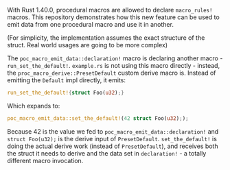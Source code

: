 With Rust 1.40.0, procedural macros are allowed to declare `macro_rules!`
macros. This repository demonstrates how this new feature can be used to emit
data from one procedural macro and use it in another.

(For simplicity, the implementation assumes the exact structure of the
struct. Real world usages are going to be more complex)

The `poc_macro_emit_data::declaration!` macro is declaring another macro -
`run_set_the_default!`. `example.rs` is not using this macro directly -
instead, the `proc_macro_derive::PresetDefault` custom derive macro is. Instead
of emitting the `Default` impl directly, it emits:

```rust
run_set_the_default!{struct Foo(u32);}
```

Which expands to:

```rust
poc_macro_emit_data::set_the_default!(42 struct Foo(u32););
```

Because 42 is the value we fed to `poc_macro_emit_data::declaration!` and
`struct Foo(u32);` is the derive input of `PresetDefault`. `set_the_default!`
is doing the actual derive work (instead of `PresetDefault`), and receives both
the struct it needs to derive and the data set in `declaration!` - a totally
different macro invocation.
